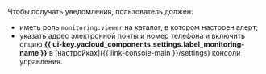 Чтобы получать уведомления, пользователь должен:

* иметь роль `monitoring.viewer` на каталог, в котором настроен алерт;
* указать адрес электронной почты и номер телефона и включить опцию **{{ ui-key.yacloud_components.settings.label_monitoring-name }}** в [настройках]({{ link-console-main }}/settings) консоли управления.